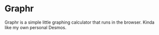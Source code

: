# Graphr

Graphr is a simple little graphing calculator that runs in the browser. Kinda like my own personal Desmos.
